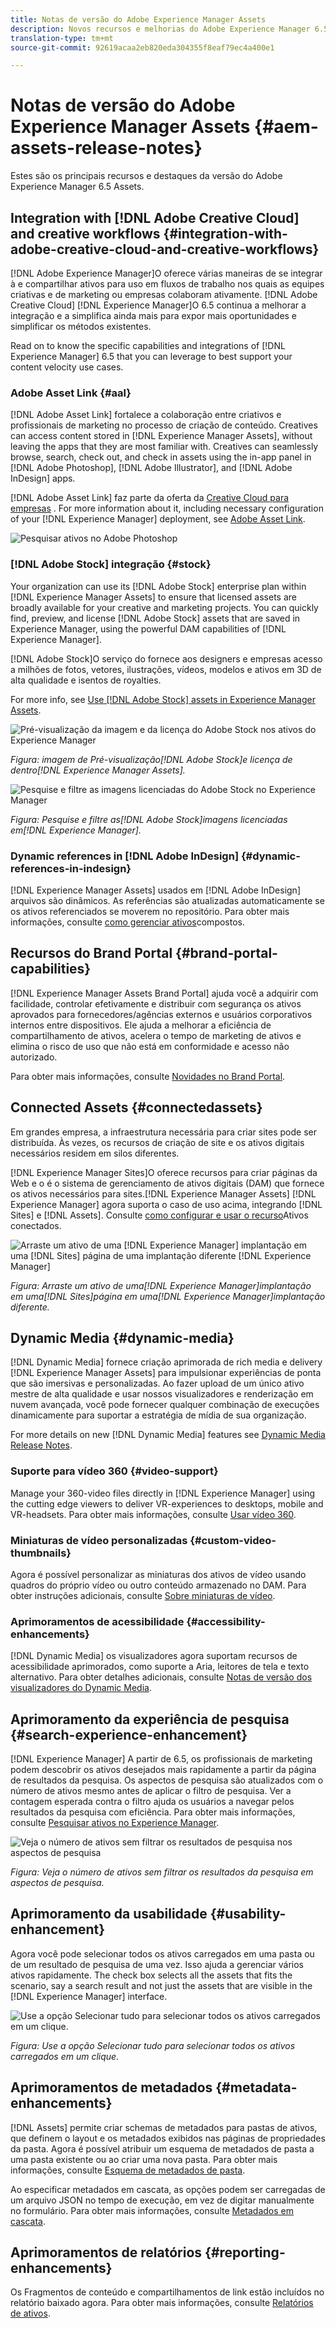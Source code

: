 ```yaml
---
title: Notas de versão do Adobe Experience Manager Assets
description: Novos recursos e melhorias do Adobe Experience Manager 6.5 Assets.
translation-type: tm+mt
source-git-commit: 92619acaa2eb820eda304355f8eaf79ec4a400e1

---
```



# Notas de versão do Adobe Experience Manager Assets {#aem-assets-release-notes}

Estes são os principais recursos e destaques da versão do Adobe Experience Manager 6.5 Assets.

## Integration with [!DNL Adobe Creative Cloud] and creative workflows {#integration-with-adobe-creative-cloud-and-creative-workflows}

[!DNL Adobe Experience Manager]O oferece várias maneiras de se integrar à e compartilhar ativos para uso em fluxos de trabalho nos quais as equipes criativas e de marketing ou empresas colaboram ativamente. [!DNL Adobe Creative Cloud] [!DNL Experience Manager]O 6.5 continua a melhorar a integração e a simplifica ainda mais para expor mais oportunidades e simplificar os métodos existentes.

Read on to know the specific capabilities and integrations of [!DNL Experience Manager] 6.5 that you can leverage to best support your content velocity use cases.

### Adobe Asset Link {#aal}

[!DNL Adobe Asset Link] fortalece a colaboração entre criativos e profissionais de marketing no processo de criação de conteúdo. Creatives can access content stored in [!DNL Experience Manager Assets], without leaving the apps that they are most familiar with. Creatives can seamlessly browse, search, check out, and check in assets using the in-app panel in [!DNL Adobe Photoshop], [!DNL Adobe Illustrator], and [!DNL Adobe InDesign] apps.

[!DNL Adobe Asset Link] faz parte da oferta da [Creative Cloud para empresas](https://www.adobe.com/creativecloud/business/enterprise.html) . For more information about it, including necessary configuration of your [!DNL Experience Manager] deployment, see [Adobe Asset Link](https://helpx.adobe.com/enterprise/using/adobe-asset-link.html).

![Pesquisar ativos no Adobe Photoshop](assets/asset_search_photoshop.png)

### [!DNL Adobe Stock] integração {#stock}

Your organization can use its [!DNL Adobe Stock] enterprise plan within [!DNL Experience Manager Assets] to ensure that licensed assets are broadly available for your creative and marketing projects. You can quickly find, preview, and license [!DNL Adobe Stock] assets that are saved in Experience Manager, using the powerful DAM capabilities of [!DNL Experience Manager].

[!DNL Adobe Stock]O serviço do fornece aos designers e empresas acesso a milhões de fotos, vetores, ilustrações, vídeos, modelos e ativos em 3D de alta qualidade e isentos de royalties.

For more info, see [Use [!DNL Adobe Stock] assets in Experience Manager Assets](/help/assets/aem-assets-adobe-stock.md).

![Pré-visualização da imagem e da licença do Adobe Stock nos ativos do Experience Manager](assets/stock_image_preview_license_options.png)

*Figura: imagem de Pré-visualização[!DNL Adobe Stock]e licença de dentro[!DNL Experience Manager Assets].*

![Pesquise e filtre as imagens licenciadas do Adobe Stock no Experience Manager](assets/aem-search-filters2.jpg)

*Figura: Pesquise e filtre as[!DNL Adobe Stock]imagens licenciadas em[!DNL Experience Manager].*

### Dynamic references in [!DNL Adobe InDesign] {#dynamic-references-in-indesign}

[!DNL Experience Manager Assets] usados em [!DNL Adobe InDesign] arquivos são dinâmicos. As referências são atualizadas automaticamente se os ativos referenciados se moverem no repositório. Para obter mais informações, consulte [como gerenciar ativos](/help/assets/managing-linked-subassets.md)compostos.

## Recursos do Brand Portal {#brand-portal-capabilities}

[!DNL Experience Manager Assets Brand Portal] ajuda você a adquirir com facilidade, controlar efetivamente e distribuir com segurança os ativos aprovados para fornecedores/agências externos e usuários corporativos internos entre dispositivos. Ele ajuda a melhorar a eficiência de compartilhamento de ativos, acelera o tempo de marketing de ativos e elimina o risco de uso que não está em conformidade e acesso não autorizado.

Para obter mais informações, consulte [Novidades no Brand Portal](https://helpx.adobe.com/experience-manager/brand-portal/using/whats-new.html).

## Connected Assets {#connectedassets}

Em grandes empresa, a infraestrutura necessária para criar sites pode ser distribuída. Às vezes, os recursos de criação de site e os ativos digitais necessários residem em silos diferentes.

[!DNL Experience Manager Sites]O oferece recursos para criar páginas da Web e o é o sistema de gerenciamento de ativos digitais (DAM) que fornece os ativos necessários para sites.[!DNL Experience Manager Assets] [!DNL Experience Manager] agora suporta o caso de uso acima, integrando [!DNL Sites] e [!DNL Assets]. Consulte [como configurar e usar o recurso](/help/assets/use-assets-across-connected-assets-instances.md)Ativos conectados.

![Arraste um ativo de uma [!DNL Experience Manager] implantação em uma [!DNL Sites] página de uma implantação diferente [!DNL Experience Manager]](assets/connected-assets-drag-and-drop-only.gif)

*Figura: Arraste um ativo de uma[!DNL Experience Manager]implantação em uma[!DNL Sites]página em uma[!DNL Experience Manager]implantação diferente.*

## Dynamic Media {#dynamic-media}

[!DNL Dynamic Media] fornece criação aprimorada de rich media e delivery [!DNL Experience Manager Assets] para impulsionar experiências de ponta que são imersivas e personalizadas. Ao fazer upload de um único ativo mestre de alta qualidade e usar nossos visualizadores e renderização em nuvem avançada, você pode fornecer qualquer combinação de execuções dinamicamente para suportar a estratégia de mídia de sua organização.

For more details on new [!DNL Dynamic Media] features see [Dynamic Media Release Notes](https://marketing.adobe.com/resources/help/en_US/s7/release_notes/).

### Suporte para vídeo 360 {#video-support}

Manage your 360-video files directly in [!DNL Experience Manager] using the cutting edge viewers to deliver VR-experiences to desktops, mobile and VR-headsets. Para obter mais informações, consulte [Usar vídeo 360](/help/assets/360-video.md).

### Miniaturas de vídeo personalizadas {#custom-video-thumbnails}

Agora é possível personalizar as miniaturas dos ativos de vídeo usando quadros do próprio vídeo ou outro conteúdo armazenado no DAM. Para obter instruções adicionais, consulte [Sobre miniaturas de vídeo](/help/assets/video.md#about-video-thumbnails-in-dynamic-media-scene-mode).

### Aprimoramentos de acessibilidade {#accessibility-enhancements}

[!DNL Dynamic Media] os visualizadores agora suportam recursos de acessibilidade aprimorados, como suporte a Aria, leitores de tela e texto alternativo. Para obter detalhes adicionais, consulte [Notas de versão dos visualizadores do Dynamic Media](https://marketing.adobe.com/resources/help/en_US/s7/viewers_ref/index.html).

## Aprimoramento da experiência de pesquisa {#search-experience-enhancement}

[!DNL Experience Manager] A partir de 6.5, os profissionais de marketing podem descobrir os ativos desejados mais rapidamente a partir da página de resultados da pesquisa. Os aspectos de pesquisa são atualizados com o número de ativos mesmo antes de aplicar o filtro de pesquisa. Ver a contagem esperada contra o filtro ajuda os usuários a navegar pelos resultados da pesquisa com eficiência. Para obter mais informações, consulte [Pesquisar ativos no Experience Manager](../assets/search-assets.md).

![Veja o número de ativos sem filtrar os resultados de pesquisa nos aspectos de pesquisa](/help/assets/assets/asset_search_results_in_facets_filters.png)

*Figura: Veja o número de ativos sem filtrar os resultados da pesquisa em aspectos de pesquisa.*

## Aprimoramento da usabilidade {#usability-enhancement}

Agora você pode selecionar todos os ativos carregados em uma pasta ou de um resultado de pesquisa de uma vez. Isso ajuda a gerenciar vários ativos rapidamente. The check box selects all the assets that fits the scenario, say a search result and not just the assets that are visible in the [!DNL Experience Manager] interface.

![Use a opção Selecionar tudo para selecionar todos os ativos carregados em um clique.](assets/select-all-in-aem-assets.gif)

*Figura: Use a opção Selecionar tudo para selecionar todos os ativos carregados em um clique.*

## Aprimoramentos de metadados {#metadata-enhancements}

[!DNL Assets] permite criar schemas de metadados para pastas de ativos, que definem o layout e os metadados exibidos nas páginas de propriedades da pasta. Agora é possível atribuir um esquema de metadados de pasta a uma pasta existente ou ao criar uma nova pasta. Para obter mais informações, consulte [Esquema de metadados de pasta](/help/assets/folder-metadata-schema.md).

Ao especificar metadados em cascata, as opções podem ser carregadas de um arquivo JSON no tempo de execução, em vez de digitar manualmente no formulário. Para obter mais informações, consulte [Metadados em cascata](/help/assets/cascading-metadata.md).

## Aprimoramentos de relatórios {#reporting-enhancements}

Os Fragmentos de conteúdo e compartilhamentos de link estão incluídos no relatório baixado agora. Para obter mais informações, consulte [Relatórios de ativos](/help/assets/asset-reports.md).
